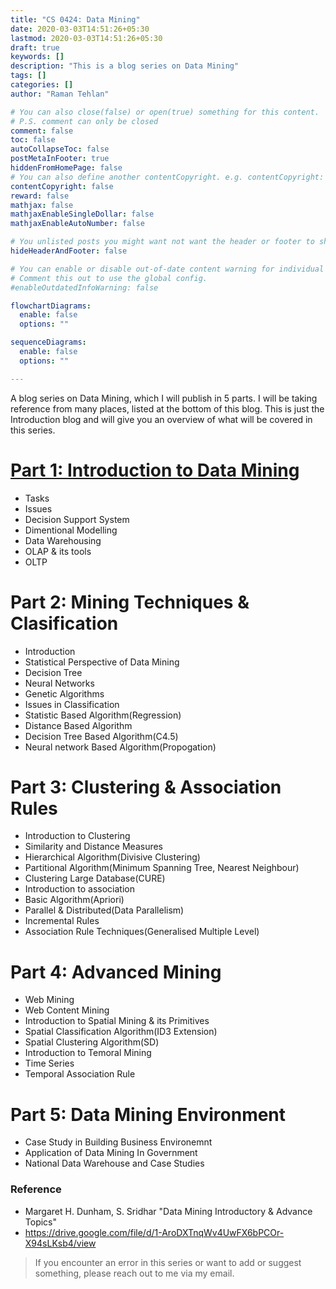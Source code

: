 ```yaml
---
title: "CS 0424: Data Mining"
date: 2020-03-03T14:51:26+05:30
lastmod: 2020-03-03T14:51:26+05:30
draft: true
keywords: []
description: "This is a blog series on Data Mining"
tags: []
categories: []
author: "Raman Tehlan"

# You can also close(false) or open(true) something for this content.
# P.S. comment can only be closed
comment: false
toc: false
autoCollapseToc: false
postMetaInFooter: true
hiddenFromHomePage: false
# You can also define another contentCopyright. e.g. contentCopyright: "This is another copyright."
contentCopyright: false
reward: false
mathjax: false
mathjaxEnableSingleDollar: false
mathjaxEnableAutoNumber: false

# You unlisted posts you might want not want the header or footer to show
hideHeaderAndFooter: false

# You can enable or disable out-of-date content warning for individual post.
# Comment this out to use the global config.
#enableOutdatedInfoWarning: false

flowchartDiagrams:
  enable: false
  options: ""

sequenceDiagrams: 
  enable: false
  options: ""

---
```


A blog series on Data Mining, which I will publish in 5 parts. I will be taking reference from many places, listed at the bottom of this blog. This is just the Introduction blog and will give you an overview of what will be covered in this series.

# [Part 1: Introduction to Data Mining](#)

- Tasks
- Issues
- Decision Support System
- Dimentional Modelling
- Data Warehousing
- OLAP & its tools
- OLTP

# Part 2: Mining Techniques & Clasification

- Introduction
- Statistical Perspective of Data Mining
- Decision Tree
- Neural Networks
- Genetic Algorithms
- Issues in Classification
- Statistic Based Algorithm(Regression)
- Distance Based Algorithm
- Decision Tree Based Algorithm(C4.5)
- Neural network Based Algorithm(Propogation)

# Part 3: Clustering & Association Rules

- Introduction to Clustering
- Similarity and Distance Measures
- Hierarchical Algorithm(Divisive Clustering)
- Partitional Algorithm(Minimum Spanning Tree, Nearest Neighbour)
- Clustering Large Database(CURE)
- Introduction to association
- Basic Algorithm(Apriori)
- Parallel & Distributed(Data Parallelism)
- Incremental Rules
- Association Rule Techniques(Generalised Multiple Level)

# Part 4: Advanced Mining

- Web Mining
- Web Content Mining
- Introduction to Spatial Mining & its Primitives
- Spatial Classification Algorithm(ID3 Extension)
- Spatial Clustering Algorithm(SD)
- Introduction to Temoral Mining
- Time Series
- Temporal Association Rule

# Part 5: Data Mining Environment

- Case Study in Building Business Environemnt
- Application of Data Mining In Government
- National Data Warehouse and Case Studies

### Reference
- Margaret H. Dunham, S. Sridhar "Data Mining Introductory & Advance Topics"
- https://drive.google.com/file/d/1-AroDXTnqWv4UwFX6bPCOr-X94sLKsb4/view

> If you encounter an error in this series or want to add or suggest something, please reach out to me via my email.

